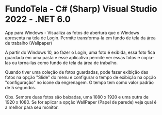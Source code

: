 # FundoTela - C# (Sharp) Visual Studio 2022 - .NET 6.0

App para Windows - Visualiza as fotos de abertura que o Windows apresenta na tela de Login. Permite transforma-la em fundo de tela da área de trabalho (Wallpaper)

A partir do Windows 10, ao fazer o Login, uma foto é exibida, essa foto fica guardada em uma pasta e esse aplicativo permite ver essas fotos e copia-las ou torna-las como fundo de tela da área de trabalho. 

Quando tiver uma coleção de fotos guardadas, pode fazer exibição das fotos na opção "Slide" do menu e configurar o tempo de exibição na opção "configuração" no ícone da engrenagem. O tempo tem como valor padrão de 5 segundos.

Obs. Sempre duas fotos são baixadas, uma 1080 x 1920 e uma outra de 1920 x 1080. Se for aplicar a opção WallPaper (Papel de parede) veja qual é a melhor para seu monitor.


